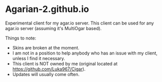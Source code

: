 # Agarian-2.github.io
Experimental client for my agar.io server.
This client can be used for any agar.io server (assuming it's MultiOgar based).

Things to note:
 - Skins are broken at the moment.
 - I am not in a position to help anybody who has an issue with my client, unless I find it necessary.
 - This client is NOT owned by me (original located at https://github.com/Luka967/Cigar).
 - Updates will usually come often.
